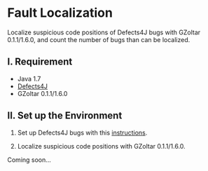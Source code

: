 # Fault Localization

Localize suspicious code positions of Defects4J bugs with GZoltar 0.1.1/1.6.0, and count the number of bugs than can be localized.

I. Requirement
--------------
 - Java 1.7
 - [Defects4J](https://github.com/rjust/defects4j)
 - GZoltar 0.1.1/1.6.0
 
II. Set up the Environment
--------------------------
1. Set up Defects4J bugs with this [instructions](https://github.com/flvsapr/FL-VS-APR/tree/master/Defecst4JBugs).

2. Localize suspicious code positions with GZoltar 0.1.1/1.6.0.

Coming soon...
